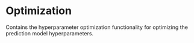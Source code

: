 # Optimization

Contains the hyperparameter optimization functionality for optimizing the prediction model
hyperparameters.
